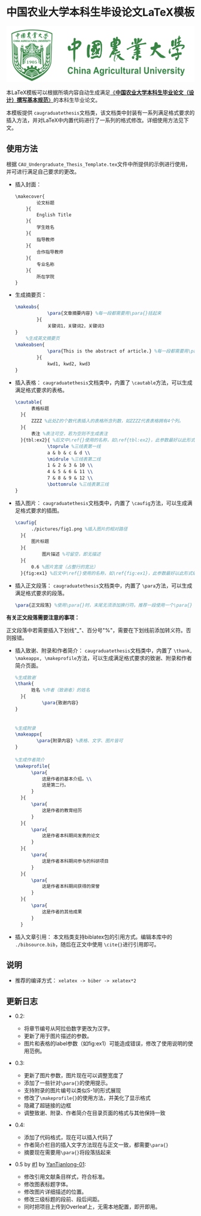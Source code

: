 # 中国农业大学本科生毕设论文LaTeX模板

![](https://github.com/Wubeizhongxinghua/CAU-Undergraduate-Thesis-Template/blob/main/pictures/CAU.png)

本LaTeX模板可以根据所填内容自动生成满足[《**中国农业大学本科生毕业论文（设计）撰写基本规范**》](https://cem.cau.edu.cn/module/download/downfile.jsp?classid=0&filename=c806c54bfaac421c9103c7760d3a77f9.pdf)的本科生毕业论文。

本模板提供 `caugraduatethesis`文档类，该文档类中封装有一系列满足格式要求的插入方法，并对LaTeX中内置代码进行了一系列的格式修改。详细使用方法见下文。

## 使用方法

根据 `CAU_Undergraduate_Thesis_Template.tex`文件中所提供的示例进行使用，并可进行满足自己要求的更改。

+ 插入封面：

  ```TeX
  \makecover{
          论文标题
      }{
          English Title
      }{
          学生姓名
      }{
          指导教师
      }{
          合作指导教师
      }{
          专业名称
      }{
          所在学院
  }
  ```
+ 生成摘要页：

  ```tex
  \makeabs{
              \para{文章摘要内容} %每一段都需要用\para{}括起来
          }{
              关键词1，关键词2，关键词3
  }
      %生成英文摘要页
  \makeabsen{
              \para{This is the abstract of article.} %每一段都需要用\para{}括起来
          }{
              kwd1, kwd2, kwd3
  }
  ```
+ 插入表格：
  `caugraduatethesis`文档类中，内置了 `\cautable`方法，可以生成满足格式要求的表格。

  ```tex
  \cautable{
  		表格标题
  	}{
  		ZZZZ %此处Z的个数代表插入的表格所含列数，如ZZZZ代表表格拥有4个列。
  	}{
  		表注 %表注可空，若为空则不生成表注
  	}{tbl:ex2}{ %后文中\ref{}使用的名称，如\ref{tbl:ex2}，此参数最好以此形式编写，不推荐换行、缩进等，可能造成错误    %以下插入表格具体内容
              \toprule %三线表第一线
              a & b & c & d \\
              \midrule %三线表第二线
              1 & 2 & 3 & 10 \\
              4 & 5 & 6 & 11 \\
              7 & 8 & 9 & 12 \\
              \bottomrule %三线表第三线
  }
  ```
+ 插入图片：
  `caugraduatethesis`文档类中，内置了 `\caufig`方法，可以生成满足格式要求的插图。

  ```tex
  \caufig{
  		./pictures/fig1.png %插入图片的相对路径
  	}{
  		图片标题
  	}{
    		图片描述 %可留空，即无描述
   	}{
		0.6 %图片宽度（占整行的宽比）
	}{fig:ex1} %后文中\ref{}使用的名称，如\ref{fig:ex1}，此参数最好以此形式编写，不推荐换行、缩进等，可能造成错误。
  ```
+ 插入正文段落：
  `caugraduatethesis`文档类中，内置了 `\para`方法，可以生成满足格式要求的段落。

  ```tex
  \para{正文段落} %使用\para{}时，末尾无须添加换行符。推荐一段使用一个\para{}
  ```

**有关正文段落需要注意的事项：**

正文段落中若需要插入下划线"\_"、百分号"%"，需要在下划线前添加转义符。否则报错。


+ 插入致谢、附录和作者简介：
  `caugraduatethesis`文档类中，内置了 `\thank, \makeappx, \makeprofile`方法，可以生成满足格式要求的致谢、附录和作者简介页面。

  ```tex
  %生成致谢
  \thank{
  		姓名 %作者（致谢者）的姓名
  	}{
          	\para{致谢内容}
  }


  %生成附录
  \makeappx{
          \para{附录内容} %表格、文字、图片皆可
  }

  %生成作者简介
  \makeprofile{
        \para{
            这是作者的基本介绍。\\
            这是第二行。
        }
    }{
        \para{
            这是作者的教育经历
        }
    }{
        \para{
            这是作者本科期间发表的论文
        }
    }{
        \para{
            这是作者本科期间参与的科研项目
        }
    }{
        \para{
            这是作者本科期间获得的荣誉
        }
    }{
        \para{
            这是作者的其他成果
        }
    }
  ```
+ 插入文章引用：
  本文档类支持biblatex包的引用方式。编辑本库中的 `./bibsource.bib`，随后在正文中使用 `\cite{}`进行引用即可。

## 说明

+ 推荐的编译方式：
  `xelatex -> biber -> xelatex*2`

## 更新日志

+ 0.2:

  + 将章节编号从阿拉伯数字更改为汉字。
  + 更新了用于图片描述的参数。
  + 图片和表格的label参数（如fig:ex1）可能造成错误，修改了使用说明的使用范例。

+ 0.3:
  + 更新了图片参数，图片现在可以调整宽度了
  + 添加了一些针对`\para{}`的使用提示。
  + 支持附录的图片编号以类似S-1的形式展现
  + 修改了`\makeprofile{}`的使用方法，并美化了显示格式
  + 隐藏了超链接的边框
  + 调整致谢、附录、作者简介在目录页面的格式与其他保持一致

+ 0.4:
  + 添加了代码格式，现在可以插入代码了
  + 作者简介栏目的插入文字方法现在与正文一致，都需要`\para{}`
  + 摘要现在需要用`\para{}`将段落括起来

+ 0.5 by [#1](https://github.com/Wubeizhongxinghua/CAU-Undergraduate-Thesis-Template/pull/1) by [YanTianlong-01](https://github.com/YanTianlong-01):
  + 修改引用文献条目样式，符合标准。
  + 修改图表标题字体。
  + 修改图片详细描述的位置。
  + 修改三级标题的段前、段后间距。
  + 同时把项目上传到Overleaf上，无需本地配置，即开即用。
